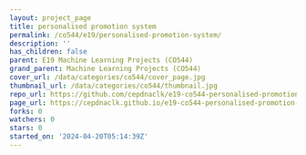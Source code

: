 ```yaml
---
layout: project_page
title: personalised promotion system
permalink: /co544/e19/personalised-promotion-system/
description: ''
has_children: false
parent: E19 Machine Learning Projects (CO544)
grand_parent: Machine Learning Projects (CO544)
cover_url: /data/categories/co544/cover_page.jpg
thumbnail_url: /data/categories/co544/thumbnail.jpg
repo_url: https://github.com/cepdnaclk/e19-co544-personalised-promotion-system
page_url: https://cepdnaclk.github.io/e19-co544-personalised-promotion-system
forks: 0
watchers: 0
stars: 0
started_on: '2024-04-20T05:14:39Z'
---
```


